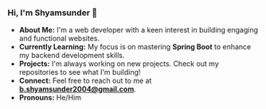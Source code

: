 ### Hi, I'm Shyamsunder 👋

- **About Me:** I'm a web developer with a keen interest in building engaging and functional websites.
- **Currently Learning:** My focus is on mastering **Spring Boot** to enhance my backend development skills.
- **Projects:** I'm always working on new projects. Check out my repositories to see what I'm building!
- **Connect:** Feel free to reach out to me at **b.shyamsunder2004@gmail.com**.
- **Pronouns:** He/Him


<!---
Shyamsunder24/Shyamsunder24 is a ✨ special ✨ repository because its `README.md` (this file) appears on your GitHub profile.
You can click the Preview link to take a look at your changes.
--->
